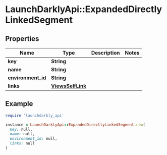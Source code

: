 # LaunchDarklyApi::ExpandedDirectlyLinkedSegment

## Properties

| Name | Type | Description | Notes |
| ---- | ---- | ----------- | ----- |
| **key** | **String** |  |  |
| **name** | **String** |  |  |
| **environment_id** | **String** |  |  |
| **links** | [**ViewsSelfLink**](ViewsSelfLink.md) |  |  |

## Example

```ruby
require 'launchdarkly_api'

instance = LaunchDarklyApi::ExpandedDirectlyLinkedSegment.new(
  key: null,
  name: null,
  environment_id: null,
  links: null
)
```

